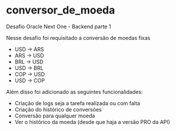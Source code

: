 # conversor_de_moeda
Desafio Oracle Next One - Backend parte 1

Nesse desafio foi requisitado a conversão de moedas fixas
- USD -> ARS
- ARS -> USD
- BRL -> USD
- USD -> BRL
- COP -> USD
- USD -> COP


Além disso foi adicionado as seguintes funcionalidades:
- Criação de logs seja a tarefa realizada ou com falta
- Criação do histórico de conversóes
- Conversão para qualquer moeda
- Ver o histórico da moeda (desde que haja a versão PRO da API)
